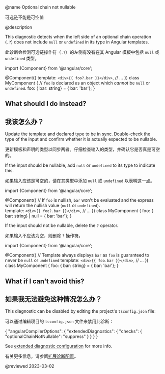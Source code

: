 @name Optional chain not nullable

可选链不能是可空值

@description

This diagnostic detects when the left side of an optional chain operation \(`.?`\) does not include `null` or `undefined` in its type in Angular templates.

此诊断会检测可选链操作符（`.?`）的左侧有没有在其 Angular 模板中包括 `null` 或 `undefined` 类型。

<code-example format="typescript" language="typescript">

import {Component} from '&commat;angular/core';

&commat;Component({
  template: `<div>{{ foo?.bar }}</div>`,
  // &hellip;
})
class MyComponent {
  // `foo` is declared as an object which *cannot* be `null` or `undefined`.
  foo: { bar: string} = { bar: 'bar'};
}

</code-example>

## What should I do instead?

## 我该怎么办？

Update the template and declared type to be in sync. Double-check the type of the input and confirm whether it is actually expected to be nullable.

更新模板和声明的类型以同步两者。仔细检查输入的类型，并确认它是否真是可空的。

If the input should be nullable, add `null` or `undefined` to its type to indicate this.

如果输入应该是可空的，请在其类型中添加 `null` 或 `undefined` 以表明这一点。

<code-example format="typescript" language="typescript">

import {Component} from '&commat;angular/core';

&commat;Component({
  // If `foo` is nullish, `bar` won't be evaluated and the express will return the nullish value (`null` or `undefined`).  
  template: `<div>{{ foo?.bar }}</div>`,
  // &hellip;
})
class MyComponent {
  foo: { bar: string} | null = { bar: 'bar'};
}

</code-example>

If the input should not be nullable, delete the `?` operator.

如果输入不应该为空，则删除 `?` 操作符。

<code-example format="typescript" language="typescript">

import {Component} from '&commat;angular/core';

&commat;Component({
  // Template always displays `bar` as `foo` is guaranteed to never be `null` or `undefined`
  template: `<div>{{ foo.bar }}</div>`,
  // &hellip;
})
class MyComponent {
  foo: { bar: string} = { bar: 'bar'};
}

</code-example>

## What if I can't avoid this?

## 如果我无法避免这种情况怎么办？

This diagnostic can be disabled by editing the project's `tsconfig.json` file:

可以通过编辑项目的 `tsconfig.json` 文件来禁用此诊断：

<code-example format="json" language="json">

{
  "angularCompilerOptions": {
    "extendedDiagnostics": {
      "checks": {
        "optionalChainNotNullable": "suppress"
      }
    }
  }
}

</code-example>

See [extended diagnostic configuration](extended-diagnostics#configuration) for more info.

有关更多信息，请参阅[扩展诊断配置](extended-diagnostics#configuration)。

<!-- links -->

<!-- external links -->

<!-- end links -->

@reviewed 2023-03-02
